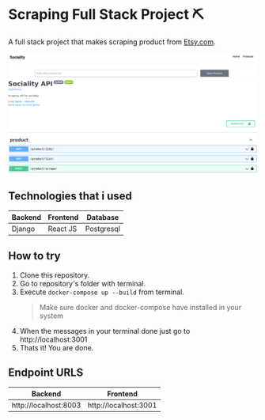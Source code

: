 # Scraping Full Stack Project :pick:

A full stack project that makes scraping product from [Etsy.com](https://www.etsy.com).

![frontend](images/frontend.png)
![backend](images/backend.png)

## Technologies that i used

Backend | Frontend | Database
------------ | ------------- | -------------
Django| React JS| Postgresql


## How to try

1. Clone this repository.
2. Go to repository's folder with terminal.
3. Execute `docker-compose up --build` from terminal.
    > Make sure docker and docker-compose have installed in your system
4. When the messages in your terminal done just go to http://localhost:3001
4. Thats it! You are done.


## Endpoint URLS

Backend | Frontend
------------ | -------------
http://localhost:8003| http://localhost:3001
